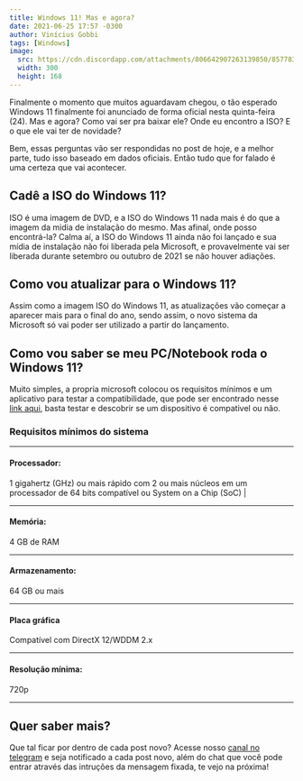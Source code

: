 ```yaml
---
title: Windows 11! Mas e agora?
date: 2021-06-25 17:57 -0300
author: Vinícius Gobbi
tags: [Windows]
image: 
  src: https://cdn.discordapp.com/attachments/806642907263139850/857783867162755112/2Q.png
  width: 300
  height: 168
---
```


Finalmente o momento que muitos aguardavam chegou, o tão esperado Windows 11 finalmente foi anunciado de forma oficial nesta quinta-feira (24). Mas e agora? Como vai ser pra baixar ele? Onde eu encontro a ISO? E o que ele vai ter de novidade?

Bem, essas perguntas vão ser respondidas no post de hoje, e a melhor parte, tudo isso baseado em dados oficiais. Então tudo que for falado é uma certeza que vai acontecer.

## Cadê a ISO do Windows 11?

ISO é uma imagem de DVD, e a ISO do Windows 11 nada mais é do que a imagem da midia de instalação do mesmo. Mas afinal, onde posso encontrá-la? Calma aí, a ISO do Windows 11 ainda não foi lançado e sua mídia de instalação não foi liberada pela Microsoft, e provavelmente vai ser liberada durante setembro ou outubro de 2021 se não houver adiações.

## Como vou atualizar para o Windows 11?

Assim como a imagem ISO do Windows 11, as atualizações vão começar a aparecer mais para o final do ano, sendo assim, o novo sistema da Microsoft só vai poder ser utilizado a partir do lançamento.

## Como vou saber se meu PC/Notebook roda o Windows 11?

Muito simples, a propria microsoft colocou os requisitos mínimos e um aplicativo para testar a compatibilidade, que pode ser encontrado nesse [link aqui](https://www.microsoft.com/pt-br/windows/windows-11), basta testar e descobrir se um dispositivo é compativel ou não.

### Requisitos mínimos do sistema

---

#### Processador:

1 gigahertz (GHz) ou mais rápido com 2 ou mais núcleos em um processador de 64 bits compatível ou System on a Chip (SoC) |

---

#### Memória:

4 GB de RAM

---

#### Armazenamento:

64 GB ou mais

---

#### Placa gráfica

Compatível com DirectX 12/WDDM 2.x

---

#### Resolução mínima:

720p

---


## Quer saber mais?

Que tal ficar por dentro de cada post novo? Acesse nosso [canal no telegram](https://t.me/opentechlife) e seja notificado a cada post novo, além do chat que você pode entrar através das intruções da mensagem fixada, te vejo na próxima!
